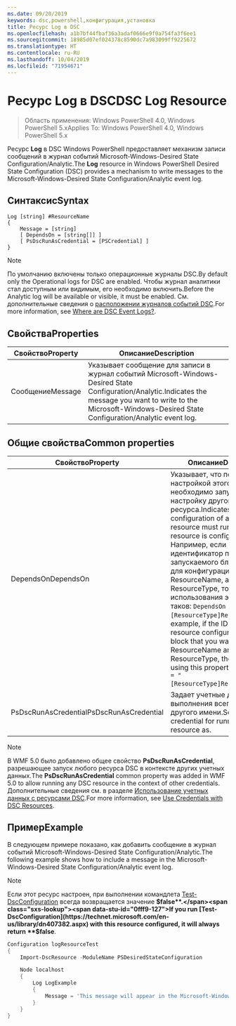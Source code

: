 ```yaml
---
ms.date: 09/20/2019
keywords: dsc,powershell,конфигурация,установка
title: Ресурс Log в DSC
ms.openlocfilehash: a1b7bf44fbaf36a3adaf0666e9f0a754fa3f6ee1
ms.sourcegitcommit: 18985d07ef024378c8590dc7a983099ff9225672
ms.translationtype: HT
ms.contentlocale: ru-RU
ms.lasthandoff: 10/04/2019
ms.locfileid: "71954671"
---
```

# <a name="dsc-log-resource"></a><span data-ttu-id="0fff9-103">Ресурс Log в DSC</span><span class="sxs-lookup"><span data-stu-id="0fff9-103">DSC Log Resource</span></span>

> <span data-ttu-id="0fff9-104">Область применения: Windows PowerShell 4.0, Windows PowerShell 5.x</span><span class="sxs-lookup"><span data-stu-id="0fff9-104">Applies To: Windows PowerShell 4.0, Windows PowerShell 5.x</span></span>

<span data-ttu-id="0fff9-105">Ресурс **Log** в DSC Windows PowerShell предоставляет механизм записи сообщений в журнал событий Microsoft-Windows-Desired State Configuration/Analytic.</span><span class="sxs-lookup"><span data-stu-id="0fff9-105">The **Log** resource in Windows PowerShell Desired State Configuration (DSC) provides a mechanism to write messages to the Microsoft-Windows-Desired State Configuration/Analytic event log.</span></span>

## <a name="syntax"></a><span data-ttu-id="0fff9-106">Синтаксис</span><span class="sxs-lookup"><span data-stu-id="0fff9-106">Syntax</span></span>

```Syntax
Log [string] #ResourceName
{
    Message = [string]
    [ DependsOn = [string[]] ]
    [ PsDscRunAsCredential = [PSCredential] ]
}
```

> [!NOTE]
> <span data-ttu-id="0fff9-107">По умолчанию включены только операционные журналы DSC.</span><span class="sxs-lookup"><span data-stu-id="0fff9-107">By default only the Operational logs for DSC are enabled.</span></span> <span data-ttu-id="0fff9-108">Чтобы журнал аналитики стал доступным или видимым, его необходимо включить.</span><span class="sxs-lookup"><span data-stu-id="0fff9-108">Before the Analytic log will be available or visible, it must be enabled.</span></span> <span data-ttu-id="0fff9-109">См. дополнительные сведения о [расположении журналов событий DSC](../../../troubleshooting/troubleshooting.md#where-are-dsc-event-logs).</span><span class="sxs-lookup"><span data-stu-id="0fff9-109">For more information, see [Where are DSC Event Logs?](../../../troubleshooting/troubleshooting.md#where-are-dsc-event-logs).</span></span>

## <a name="properties"></a><span data-ttu-id="0fff9-110">Свойства</span><span class="sxs-lookup"><span data-stu-id="0fff9-110">Properties</span></span>

|<span data-ttu-id="0fff9-111">Свойство</span><span class="sxs-lookup"><span data-stu-id="0fff9-111">Property</span></span> |<span data-ttu-id="0fff9-112">Описание</span><span class="sxs-lookup"><span data-stu-id="0fff9-112">Description</span></span> |
|---|---|
|<span data-ttu-id="0fff9-113">Сообщение</span><span class="sxs-lookup"><span data-stu-id="0fff9-113">Message</span></span> |<span data-ttu-id="0fff9-114">Указывает сообщение для записи в журнал событий Microsoft-Windows-Desired State Configuration/Analytic.</span><span class="sxs-lookup"><span data-stu-id="0fff9-114">Indicates the message you want to write to the Microsoft-Windows-Desired State Configuration/Analytic event log.</span></span> |

## <a name="common-properties"></a><span data-ttu-id="0fff9-115">Общие свойства</span><span class="sxs-lookup"><span data-stu-id="0fff9-115">Common properties</span></span>

|<span data-ttu-id="0fff9-116">Свойство</span><span class="sxs-lookup"><span data-stu-id="0fff9-116">Property</span></span> |<span data-ttu-id="0fff9-117">Описание</span><span class="sxs-lookup"><span data-stu-id="0fff9-117">Description</span></span> |
|---|---|
|<span data-ttu-id="0fff9-118">DependsOn</span><span class="sxs-lookup"><span data-stu-id="0fff9-118">DependsOn</span></span> |<span data-ttu-id="0fff9-119">Указывает, что перед настройкой этого ресурса необходимо запустить настройку другого ресурса.</span><span class="sxs-lookup"><span data-stu-id="0fff9-119">Indicates that the configuration of another resource must run before this resource is configured.</span></span> <span data-ttu-id="0fff9-120">Например, если идентификатор первого запускаемого блока сценария для конфигурации ресурса — ResourceName, а его тип — ResourceType, то синтаксис использования этого свойства таков: `DependsOn = "[ResourceType]ResourceName"`.</span><span class="sxs-lookup"><span data-stu-id="0fff9-120">For example, if the ID of the resource configuration script block that you want to run first is ResourceName and its type is ResourceType, the syntax for using this property is `DependsOn = "[ResourceType]ResourceName"`.</span></span> |
|<span data-ttu-id="0fff9-121">PsDscRunAsCredential</span><span class="sxs-lookup"><span data-stu-id="0fff9-121">PsDscRunAsCredential</span></span> |<span data-ttu-id="0fff9-122">Задает учетные данные для выполнения всего ресурса от другого имени.</span><span class="sxs-lookup"><span data-stu-id="0fff9-122">Sets the credential for running the entire resource as.</span></span> |

> [!NOTE]
> <span data-ttu-id="0fff9-123">В WMF 5.0 было добавлено общее свойство **PsDscRunAsCredential**, разрешающее запуск любого ресурса DSC в контексте других учетных данных.</span><span class="sxs-lookup"><span data-stu-id="0fff9-123">The **PsDscRunAsCredential** common property was added in WMF 5.0 to allow running any DSC resource in the context of other credentials.</span></span> <span data-ttu-id="0fff9-124">Дополнительные сведения см. в разделе [Использование учетных данных с ресурсами DSC](../../../configurations/runasuser.md).</span><span class="sxs-lookup"><span data-stu-id="0fff9-124">For more information, see [Use Credentials with DSC Resources](../../../configurations/runasuser.md).</span></span>

## <a name="example"></a><span data-ttu-id="0fff9-125">Пример</span><span class="sxs-lookup"><span data-stu-id="0fff9-125">Example</span></span>

<span data-ttu-id="0fff9-126">В следующем примере показано, как добавить сообщение в журнал событий Microsoft-Windows-Desired State Configuration/Analytic.</span><span class="sxs-lookup"><span data-stu-id="0fff9-126">The following example shows how to include a message in the Microsoft-Windows-Desired State Configuration/Analytic event log.</span></span>

> [!NOTE]
> <span data-ttu-id="0fff9-127">Если этот ресурс настроен, при выполнении командлета [Test-DscConfiguration](https://technet.microsoft.com/en-us/library/dn407382.aspx) всегда возвращается значение **$false**.</span><span class="sxs-lookup"><span data-stu-id="0fff9-127">If you run [Test-DscConfiguration](https://technet.microsoft.com/en-us/library/dn407382.aspx) with this resource configured, it will always return **$false**.</span></span>

```powershell
Configuration logResourceTest
{
    Import-DscResource -ModuleName PSDesiredStateConfiguration

    Node localhost
    {
        Log LogExample
        {
            Message = 'This message will appear in the Microsoft-Windows-Desired State Configuration/Analytic event log.'
        }
    }
}
```
